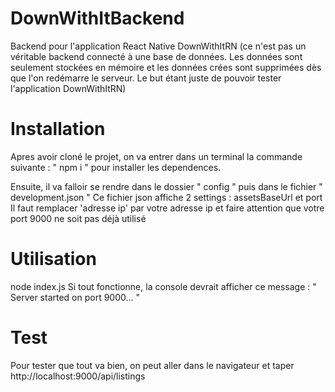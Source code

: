 # DownWithItBackend

Backend pour l'application React Native DownWithItRN
(ce n'est pas un véritable backend connecté à une base de données.
Les données sont seulement stockées en mémoire et les données crées sont supprimées dès que l'on redémarre le serveur.
Le but étant juste de pouvoir tester l'application DownWithItRN)

# Installation

Apres avoir cloné le projet, on va entrer dans un terminal la commande suivante : " npm i "
pour installer les dependences.

Ensuite, il va falloir se rendre dans le dossier " config " puis dans le fichier " development.json "
Ce fichier json affiche 2 settings : assetsBaseUrl et port
Il faut remplacer 'adresse ip' par votre adresse ip et faire attention que votre port 9000 ne soit pas déjà utilisé

# Utilisation

node index.js
Si tout fonctionne, la console devrait afficher ce message :
" Server started on port 9000... "

# Test

Pour tester que tout va bien, on peut aller dans le navigateur et taper http://localhost:9000/api/listings
